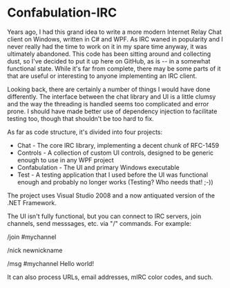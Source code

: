 # Confabulation-IRC
Years ago, I had this grand idea to write a more modern Internet Relay Chat client on Windows, written in C# and WPF.  As IRC waned in popularity and I never really had the time to work on it in my spare time anyway, it was ultimately abandoned.  This code has been sitting around and collecting dust, so I've decided to put it up here on GitHub, as is -- in a somewhat functional state.  While it's far from complete, there may be some parts of it that are useful or interesting to anyone implementing an IRC client.

Looking back, there are certainly a number of things I would have done differently.  The interface between the chat library and UI is a little clumsy and the way the threading is handled seems too complicated and error prone.  I should have made better use of dependency injection to facilitate testing too, though that shouldn't be too hard to fix.

As far as code structure, it's divided into four projects:
- Chat - The core IRC library, implementing a decent chunk of RFC-1459
- Controls - A collection of custom UI controls, designed to be generic enough to use in any WPF project
- Confabulation - The UI and primary Windows executable
- Test - A testing application that I used before the UI was functional enough and probably no longer works (Testing?  Who needs that! ;-))

The project uses Visual Studio 2008 and a now antiquated version of the .NET Framework.

The UI isn't fully functional, but you can connect to IRC servers, join channels, send messsages, etc. via "/" commands.  For example:

/join #mychannel

/nick newnickname

/msg #mychannel Hello world!

It can also process URLs, email addresses, mIRC color codes, and such.
